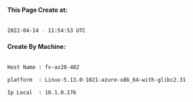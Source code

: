 
   
#### This Page Create at:

```bash

2022-04-14 - 11:54:53 UTC

```

#### Create By Machine:

```bash

Host Name : fv-az28-482

platform  : Linux-5.13.0-1021-azure-x86_64-with-glibc2.31

Ip Local  : 10.1.0.176

```

